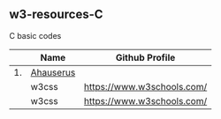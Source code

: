 ## w3-resources-C
C basic codes

|| Name | Github Profile |
|-|----------------------|-----------------|
|1.| [Ahauserus](https://github.com/Ahauserus)|
|| w3css | https://www.w3schools.com/ |
|| w3css | https://www.w3schools.com/ |
